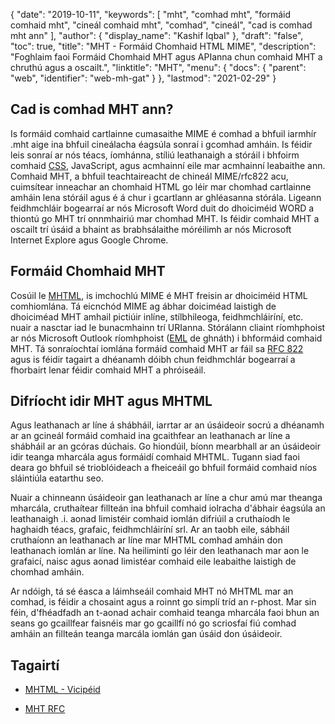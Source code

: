 {
  "date": "2019-10-11",
  "keywords": [
"mht",
"comhad mht",
"formáid comhaid mht",
"cineál comhaid mht",
"comhad",
"cineál",
"cad is comhad mht ann"
],
  "author": {
    "display_name": "Kashif Iqbal"
},
  "draft": "false",
  "toc": true,
  "title": "MHT - Formáid Chomhaid HTML MIME",
  "description": "Foghlaim faoi Formáid Chomhaid MHT agus APIanna chun comhaid MHT a chruthú agus a oscailt.",
  "linktitle": "MHT",
  "menu": {
    "docs": {
      "parent": "web",
      "identifier": "web-mh-gat"
}
},
  "lastmod": "2021-02-29"
}

## Cad is comhad MHT ann?

Is formáid comhaid cartlainne cumasaithe MIME é comhad a bhfuil iarmhír .mht aige ina bhfuil cineálacha éagsúla sonraí i gcomhad amháin. Is féidir leis sonraí ar nós téacs, íomhánna, stíliú leathanaigh a stóráil i bhfoirm comhaid [CSS](/web/css/), JavaScript, agus acmhainní eile mar acmhainní leabaithe ann. Comhaid MHT, a bhfuil teachtaireacht de chineál MIME/rfc822 acu, cuimsítear inneachar an chomhaid HTML go léir mar chomhad cartlainne amháin lena stóráil agus é á chur i gcartlann ar ghléasanna stórála. Ligeann feidhmchláir bogearraí ar nós Microsoft Word duit do dhoiciméid WORD a thiontú go MHT trí onnmhairiú mar chomhad MHT. Is féidir comhaid MHT a oscailt trí úsáid a bhaint as brabhsálaithe móréilimh ar nós Microsoft Internet Explore agus Google Chrome.

## Formáid Chomhaid MHT

Cosúil le [MHTML](/web/mhtml/), is imchochlú MIME é MHT freisin ar dhoiciméid HTML comhiomlána. Tá eicnchód MIME ag ábhar doiciméad laistigh de dhoiciméad MHT amhail pictiúir inlíne, stílbhileoga, feidhmchláiríní, etc. nuair a nasctar iad le bunacmhainn trí URIanna. Stórálann cliaint ríomhphoist ar nós Microsoft Outlook ríomhphoist ([EML](/email/eml/) de ghnáth) i bhformáid comhaid MHT. Tá sonraíochtaí iomlána formáid comhaid MHT ar fáil sa [RFC 822](https://tools.ietf.org/html/rfc822) agus is féidir tagairt a dhéanamh dóibh chun feidhmchlár bogearraí a fhorbairt lenar féidir comhaid MHT a phróiseáil.

## Difríocht idir MHT agus MHTML

Agus leathanach ar líne á shábháil, iarrtar ar an úsáideoir socrú a dhéanamh ar an gcineál formáid comhaid ina gcaithfear an leathanach ar líne a shábháil ar an gcóras dúchais. Go hiondúil, bíonn mearbhall ar an úsáideoir idir teanga mharcála agus formáidí comhaid MHTML. Tugann siad faoi deara go bhfuil sé trioblóideach a fheiceáil go bhfuil formáid comhaid níos sláintiúla eatarthu seo.

Nuair a chinneann úsáideoir gan leathanach ar líne a chur amú mar theanga mharcála, cruthaítear fillteán ina bhfuil comhaid iolracha d'ábhair éagsúla an leathanaigh .i. aonad limistéir comhaid iomlán difriúil a cruthaíodh le haghaidh téacs, grafaic, feidhmchláiríní srl. Ar an taobh eile, sábháil cruthaíonn an leathanach ar líne mar MHTML comhad amháin don leathanach iomlán ar líne. Na heilimintí go léir den leathanach mar aon le grafaicí, naisc agus aonad limistéar comhaid eile leabaithe laistigh de chomhad amháin.

Ar ndóigh, tá sé éasca a láimhseáil comhaid MHT nó MHTML mar an comhad, is féidir a chosaint agus a roinnt go simplí tríd an r-phost. Mar sin féin, d'fhéadfadh an t-aonad achair comhaid teanga mharcála faoi bhun an seans go gcaillfear faisnéis mar go gcaillfí nó go scriosfaí fiú comhad amháin an fillteán teanga marcála iomlán gan úsáid don úsáideoir.

## Tagairtí

* [MHTML - Vicipéid]( https://ga.wikipedia.org/wiki/MHTML)

* [MHT RFC]( https://tools.ietf.org/html/rfc822)


